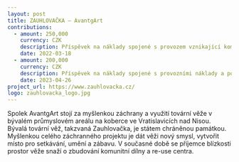 ```yaml
---
layout: post
title: ZAUHLOVAČKA – AvantgArt
contributions:
  - amount: 250,000
    currency: CZK
    description: Příspěvek na náklady spojené s provozem vznikající komunitní dílny a re-use centra
    date: 2022-03-18
  - amount: 200,000
    currency: CZK
    description: Příspěvek na náklady spojené s provozními náklady a pořádáním festivalu
    date: 2023-04-26
project_url: https://www.zauhlovacka.cz/
logo: zauhlovacka_logo.jpg
---
```


Spolek AvantgArt stojí za myšlenkou záchrany a využití tovární věže v bývalém průmyslovém areálu na koberce ve Vratislavicích nad Nisou. Bývalá tovární věž, takzvaná Zauhlovačka, je státem chráněnou památkou. Myšlenkou celého záchranného projektu je dát věži nový smysl, vytvořit místo pro setkávání, umění a zábavu. V současné době se příjemce blízkosti prostor věže snaží o zbudování komunitní dílny a re-use centra.


